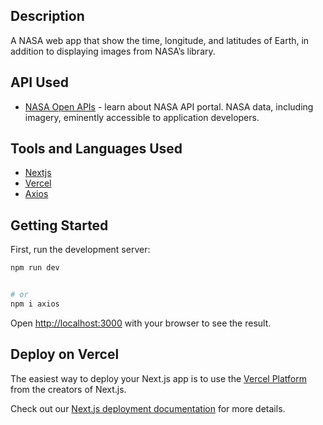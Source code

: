 ## Description


A NASA web app that show the time, longitude, and latitudes of Earth, in addition to displaying images from NASA’s library.


## API Used


- [NASA Open APIs](https://api.nasa.gov/) - learn about NASA API portal. NASA data, including imagery, eminently accessible to application developers.


## Tools and Languages Used


 - [Nextjs](https://nextjs.org/docs)
 - [Vercel](https://vercel.com/docs)
 - [Axios](https://axios-http.com/docs/api_intro)




## Getting Started


First, run the development server:


```bash
npm run dev


# or
npm i axios
```


Open [http://localhost:3000](http://localhost:3000) with your browser to see the result.


## Deploy on Vercel


The easiest way to deploy your Next.js app is to use the [Vercel Platform](https://vercel.com/new?utm_medium=default-template&filter=next.js&utm_source=create-next-app&utm_campaign=create-next-app-readme) from the creators of Next.js.


Check out our [Next.js deployment documentation](https://nextjs.org/docs/deployment) for more details.
